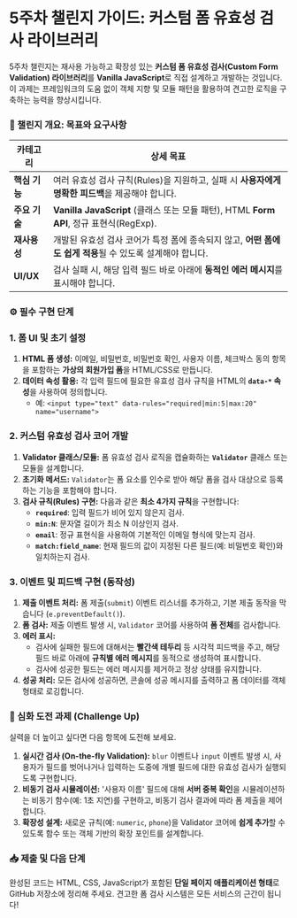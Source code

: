 # 5주차 챌린지 가이드: 커스텀 폼 유효성 검사 라이브러리

5주차 챌린지는 재사용 가능하고 확장성 있는 **커스텀 폼 유효성 검사(Custom Form Validation) 라이브러리**를 **Vanilla JavaScript**로 직접 설계하고 개발하는 것입니다. 이 과제는 프레임워크의 도움 없이 객체 지향 및 모듈 패턴을 활용하여 견고한 로직을 구축하는 능력을 향상시킵니다.

### 🚀 챌린지 개요: 목표와 요구사항

| 카테고리 | 상세 목표 |
| --- | --- |
| **핵심 기능** | 여러 유효성 검사 규칙(Rules)을 지원하고, 실패 시 **사용자에게 명확한 피드백**을 제공해야 합니다. |
| **주요 기술** | **Vanilla JavaScript** (클래스 또는 모듈 패턴), HTML **Form API**, 정규 표현식(RegExp). |
| **재사용성** | 개발된 유효성 검사 코어가 특정 폼에 종속되지 않고, **어떤 폼에도 쉽게 적용**될 수 있도록 설계해야 합니다. |
| **UI/UX** | 검사 실패 시, 해당 입력 필드 바로 아래에 **동적인 에러 메시지**를 표시해야 합니다. |

### ⚙️ 필수 구현 단계

### 1. 폼 UI 및 초기 설정

1. **HTML 폼 생성:** 이메일, 비밀번호, 비밀번호 확인, 사용자 이름, 체크박스 동의 항목을 포함하는 **가상의 회원가입 폼**을 HTML/CSS로 만듭니다.
2. **데이터 속성 활용:** 각 입력 필드에 필요한 유효성 검사 규칙을 HTML의 **`data-*` 속성**을 사용하여 정의합니다.
    - 예: `<input type="text" data-rules="required|min:5|max:20" name="username">`

### 2. 커스텀 유효성 검사 코어 개발

1. **Validator 클래스/모듈:** 폼 유효성 검사 로직을 캡슐화하는 **`Validator`** 클래스 또는 모듈을 설계합니다.
2. **초기화 메서드:** `Validator`는 폼 요소를 인수로 받아 해당 폼을 검사 대상으로 등록하는 기능을 포함해야 합니다.
3. **검사 규칙(Rules) 구현:** 다음과 같은 **최소 4가지 규칙**을 구현합니다:
    - **`required`**: 입력 필드가 비어 있지 않은지 검사.
    - **`min:N`**: 문자열 길이가 최소 N 이상인지 검사.
    - **`email`**: 정규 표현식을 사용하여 기본적인 이메일 형식에 맞는지 검사.
    - **`match:field_name`**: 현재 필드의 값이 지정된 다른 필드(예: 비밀번호 확인)와 일치하는지 검사.

### 3. 이벤트 및 피드백 구현 (동작성)

1. **제출 이벤트 처리:** 폼 제출(`submit`) 이벤트 리스너를 추가하고, 기본 제출 동작을 막습니다 (`e.preventDefault()`).
2. **폼 검사:** 제출 이벤트 발생 시, `Validator` 코어를 사용하여 **폼 전체**를 검사합니다.
3. **에러 표시:**
    - 검사에 실패한 필드에 대해서는 **빨간색 테두리** 등 시각적 피드백을 주고, 해당 필드 바로 아래에 **규칙별 에러 메시지**를 동적으로 생성하여 표시합니다.
    - 검사에 성공한 필드는 에러 메시지를 제거하고 정상 상태를 유지합니다.
4. **성공 처리:** 모든 검사에 성공하면, 콘솔에 성공 메시지를 출력하고 폼 데이터를 객체 형태로 로깅합니다.

### 🌟 심화 도전 과제 (Challenge Up)

실력을 더 높이고 싶다면 다음 항목에 도전해 보세요.

1. **실시간 검사 (On-the-fly Validation):** `blur` 이벤트나 `input` 이벤트 발생 시, 사용자가 필드를 벗어나거나 입력하는 도중에 개별 필드에 대한 유효성 검사가 실행되도록 구현합니다.
2. **비동기 검사 시뮬레이션:** '사용자 이름' 필드에 대해 **서버 중복 확인**을 시뮬레이션하는 비동기 함수(예: 1초 지연)를 구현하고, 비동기 검사 결과에 따라 폼 제출을 제어합니다.
3. **확장성 설계:** 새로운 규칙(예: `numeric`, `phone`)을 Validator 코어에 **쉽게 추가**할 수 있도록 함수 또는 객체 기반의 확장 포인트를 설계합니다.

### 📥 제출 및 다음 단계

완성된 코드는 HTML, CSS, JavaScript가 포함된 **단일 페이지 애플리케이션 형태**로 GitHub 저장소에 정리해 주세요. 견고한 폼 검사 시스템은 모든 서비스의 근간이 됩니다!